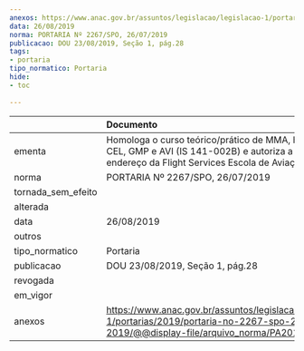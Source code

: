 ```yaml
---
anexos: https://www.anac.gov.br/assuntos/legislacao/legislacao-1/portarias/2019/portaria-no-2267-spo-26-07-2019/@@display-file/arquivo_norma/PA2019-2267.pdf
data: 26/08/2019
norma: PORTARIA Nº 2267/SPO, 26/07/2019
publicacao: DOU 23/08/2019, Seção 1, pág.28
tags:
- portaria
tipo_normatico: Portaria
hide: 
- toc 
 
---
```


|                    | Documento                                                                                                                                                       |
|:-------------------|:----------------------------------------------------------------------------------------------------------------------------------------------------------------|
| ementa             | Homologa o curso teórico/prático de MMA, habilitações CEL, GMP e AVI (IS 141-002B) e autoriza a mudança de endereço da Flight Services Escola de Aviação Civil. |
| norma              | PORTARIA Nº 2267/SPO, 26/07/2019                                                                                                                                |
| tornada_sem_efeito |                                                                                                                                                                 |
| alterada           |                                                                                                                                                                 |
| data               | 26/08/2019                                                                                                                                                      |
| outros             |                                                                                                                                                                 |
| tipo_normatico     | Portaria                                                                                                                                                        |
| publicacao         | DOU 23/08/2019, Seção 1, pág.28                                                                                                                                 |
| revogada           |                                                                                                                                                                 |
| em_vigor           |                                                                                                                                                                 |
| anexos             | https://www.anac.gov.br/assuntos/legislacao/legislacao-1/portarias/2019/portaria-no-2267-spo-26-07-2019/@@display-file/arquivo_norma/PA2019-2267.pdf            |